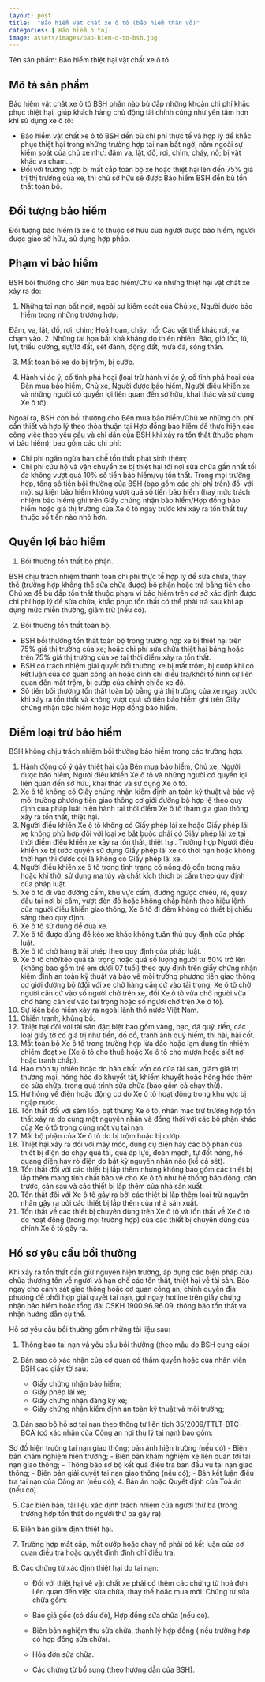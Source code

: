 ```yaml
---
layout: post
title:  "Bảo hiểm vật chất xe ô tô (bảo hiểm thân vỏ)"
categories: [ Bảo hiểm ô tô]
image: assets/images/bao-hiem-o-to-bsh.jpg
---
```


Tên sản phẩm: Bảo hiểm thiệt hại vật chất xe ô tô 

## Mô tả sản phẩm

Bảo hiểm vật chất xe ô tô BSH phần nào bù đắp những khoản chi phí khắc phục thiệt hại, giúp khách hàng chủ động tài chính cũng như yên tâm hơn khi sử dụng xe ô tô:

- Bảo hiểm vật chất xe ô tô BSH đền bù chi phí thực tế và hợp lý để khắc phục thiệt hại trong những trường hợp tai nạn bất ngờ, nằm ngoài sự kiểm soát của chủ xe như: đâm va, lật, đổ, rơi, chìm, cháy, nổ; bị vật khác va chạm....
- Đối với trường hợp bị mất cắp toàn bộ xe hoặc thiệt hại lên đến 75% giá trị thị trường của xe, thì chủ sở hữu sẽ được Bảo hiểm BSH đền bù tổn thất toàn bộ.

## Đối tượng bảo hiểm

Đối tượng bảo hiểm là xe ô tô thuộc sở hữu của người được bảo hiểm, người được giao sở hữu, sử dụng hợp pháp.

## Phạm vi bảo hiểm

BSH bồi thường cho Bên mua bảo hiểm/Chủ xe những thiệt hại vật chất xe xảy ra do:

1. Những tai nạn bất ngờ, ngoài sự kiểm soát của Chủ xe, Người được bảo hiểm trong những trường hợp:

Đâm, va, lật, đổ, rơi, chìm;
Hoả hoạn, cháy, nổ;
Các vật thể khác rơi, va chạm vào.
2. Những tai họa bất khả kháng do thiên nhiên: Bão, gió lốc, lũ, lụt, triều cường, sụt/lở đất, sét đánh, động đất, mưa đá, sóng thần.

3. Mất toàn bộ xe do bị trộm, bị cướp.

4. Hành vi ác ý, cố tình phá hoại (loại trừ hành vi ác ý, cố tình phá hoại của Bên mua bảo hiểm, Chủ xe, Người được bảo hiểm, Người điều khiển xe và những người có quyền lợi liên quan đến sở hữu, khai thác và sử dụng Xe ô tô).

Ngoài ra, BSH còn bồi thường cho Bên mua bảo hiểm/Chủ xe những chi phí cần thiết và hợp lý theo thỏa thuận tại Hợp đồng bảo hiểm để thực hiện các công việc theo yêu cầu và chỉ dẫn của BSH khi xảy ra tổn thất (thuộc phạm vi bảo hiểm), bao gồm các chi phí:

- Chi phí ngăn ngừa hạn chế tổn thất phát sinh thêm;
- Chi phí cứu hộ và vận chuyển xe bị thiệt hại tới nơi sửa chữa gần nhất tối đa không vượt quá 10% số tiền bảo hiểm/vụ tổn thất.
Trong mọi trường hợp, tổng số tiền bồi thường của BSH (bao gồm các chi phí trên) đối với một sự kiện bảo hiểm không vượt quá số tiền bảo hiểm (hay mức trách nhiệm bảo hiểm) ghi trên Giấy chứng nhận bảo hiểm/Hợp đồng bảo hiểm hoặc giá thị trường của Xe ô tô ngay trước khi xảy ra tổn thất tùy thuộc số tiền nào nhỏ hơn.

## Quyền lợi bảo hiểm

1. Bồi thường tổn thất bộ phận.

BSH chịu trách nhiệm thanh toán chi phí thực tế hợp lý để sửa chữa, thay thế (trường hợp không thể sửa chữa được) bộ phận hoặc trả bằng tiền cho Chủ xe để bù đắp tổn thất thuộc phạm vi bảo hiểm trên cơ sở xác định được chi phí hợp lý để sửa chữa, khắc phục tổn thất có thể phải trả sau khi áp dụng mức miễn thường, giảm trừ (nếu có).

2. Bồi thường tổn thất toàn bộ.

- BSH bồi thường tổn thất toàn bộ trong trường hợp xe bị thiệt hại trên 75% giá thị trường của xe; hoặc chi phí sửa chữa thiệt hại bằng hoặc trên 75% giá thị trường của xe tại thời điểm xảy ra tổn thất.
- BSH có trách nhiệm giải quyết bồi thường xe bị mất trộm, bị cướp khi có kết luận của cơ quan công an hoặc đình chỉ điều tra/khởi tố hình sự liên quan đến mất trộm, bị cướp của chính chiếc xe đó.
- Số tiền bồi thường tổn thất toàn bộ bằng giá thị trường của xe ngay trước khi xảy ra tổn thất và không vượt quá số tiền bảo hiểm ghi trên Giấy chứng nhận bảo hiểm hoặc Hợp đồng bảo hiểm.

## Điểm loại trừ bảo hiểm

BSH không chịu trách nhiệm bồi thường bảo hiểm trong các trường hợp:

1. Hành động cố ý gây thiệt hại của Bên mua bảo hiểm, Chủ xe, Người được bảo hiểm, Người điều khiển Xe ô tô và những người có quyền lợi liên quan đến sở hữu, khai thác và sử dụng Xe ô tô.
2. Xe ô tô không có Giấy chứng nhận kiểm định an toàn kỹ thuật và bảo vệ môi trường phương tiện giao thông cơ giới đường bộ hợp lệ theo quy định của pháp luật hiện hành tại thời điểm Xe ô tô tham gia giao thông xảy ra tổn thất, thiệt hại.
3. Người điều khiển Xe ô tô không có Giấy phép lái xe hoặc Giấy phép lái xe không phù hợp đối với loại xe bắt buộc phải có Giấy phép lái xe tại thời điểm điều khiển xe xảy ra tổn thất, thiệt hại. Trường hợp Người điều khiển xe bị tước quyền sử dụng Giấy phép lái xe có thời hạn hoặc không thời hạn thì được coi là không có Giấy phép lái xe.
4. Người điều khiển xe ô tô trong tình trạng có nồng độ cồn trong máu hoặc khí thở, sử dụng ma túy và chất kích thích bị cấm theo quy định của pháp luật.
5. Xe ô tô đi vào đường cấm, khu vực cấm, đường ngược chiều, rẽ, quay đầu tại nơi bị cấm, vượt đèn đỏ hoặc không chấp hành theo hiệu lệnh của người điều khiển giao thông, Xe ô tô đi đêm không có thiết bị chiếu sáng theo quy định.
6. Xe ô tô sử dụng để đua xe.
7. Xe ô tô được dùng để kéo xe khác không tuân thủ quy định của pháp luật.
8. Xe ô tô chở hàng trái phép theo quy định của pháp luật.
9. Xe ô tô chở/kéo quá tải trọng hoặc quá số lượng người từ 50% trở lên (không bao gồm trẻ em dưới 07 tuổi) theo quy định trên giấy chứng nhận kiểm định an toàn kỹ thuật và bảo vệ môi trường phương tiện giao thông cơ giới đường bộ (đối với xe chở hàng căn cứ vào tải trọng, Xe ô tô chở người căn cứ vào số người chở trên xe, đối Xe ô tô vừa chở người vừa chở hàng căn cứ vào tải trọng hoặc số người chở trên Xe ô tô).
10. Sự kiện bảo hiểm xảy ra ngoài lãnh thổ nước Việt Nam.
11. Chiến tranh, khủng bố.
12. Thiệt hại đối với tài sản đặc biệt bao gồm vàng, bạc, đá quý, tiền, các loại giấy tờ có giá trị như tiền, đồ cổ, tranh ảnh quý hiếm, thi hài, hài cốt.
13. Mất toàn bộ Xe ô tô trong trường hợp lừa đảo hoặc lạm dụng tín nhiệm chiếm đoạt xe (Xe ô tô cho thuê hoặc Xe ô tô cho mượn hoặc siết nợ hoặc tranh chấp).
14. Hao mòn tự nhiên hoặc do bản chất vốn có của tài sản, giảm giá trị thương mại, hỏng hóc do khuyết tật, khiếm khuyết hoặc hỏng hóc thêm do sửa chữa, trong quá trình sửa chữa (bao gồm cả chạy thử).
15. Hư hỏng về điện hoặc động cơ do Xe ô tô hoạt động trong khu vực bị ngập nước.
16. Tổn thất đối với săm lốp, bạt thùng Xe ô tô, nhãn mác trừ trường hợp tổn thất xảy ra do cùng một nguyên nhân và đồng thời với các bộ phận khác của Xe ô tô trong cùng một vụ tai nạn.
17. Mất bộ phận của Xe ô tô do bị trộm hoặc bị cướp.
18. Thiệt hại xảy ra đối với máy móc, dụng cụ điện hay các bộ phận của thiết bị điện do chạy quá tải, quá áp lực, đoản mạch, tự đốt nóng, hồ quang điện hay rò điện do bất kỳ nguyên nhân nào (kể cả sét).
19. Tổn thất đối với các thiết bị lắp thêm nhưng không bao gồm các thiết bị lắp thêm mang tính chất bảo vệ cho Xe ô tô như hệ thống báo động, cản trước, cản sau và các thiết bị lắp thêm của nhà sản xuất.
20. Tổn thất đối với Xe ô tô gây ra bởi các thiết bị lắp thêm loại trừ nguyên nhân gây ra bởi các thiết bị lắp thêm của nhà sản xuất.
21. Tổn thất về các thiết bị chuyên dùng trên Xe ô tô và tổn thất về Xe ô tô do hoạt động (trong mọi trường hợp) của các thiết bị chuyên dùng của chính Xe ô tô gây ra.

## Hồ sơ yêu cầu bồi thường

Khi xảy ra tổn thất cần giữ nguyên hiện trường, áp dụng các biện pháp cứu chữa thương tổn về người và hạn chế các tổn thất, thiệt hại về tài sản. Báo ngay cho cảnh sát giao thông hoặc cơ quan công an, chính quyền địa phương để phối hợp giải quyết tai nạn, gọi ngay hotline trên giấy chứng nhận bảo hiểm hoặc tổng đài CSKH 1900.96.96.09, thông báo tổn thất và nhận hướng dẫn cụ thể.

Hồ sơ yêu cầu bồi thường gồm những tài liệu sau:

1. Thông báo tai nạn và yêu cầu bồi thường (theo mẫu do BSH cung cấp)

2. Bản sao có xác nhận của cơ quan có thẩm quyền hoặc của nhân viên BSH các giấy tờ sau:

    - Giấy chứng nhận bảo hiểm;
    - Giấy phép lái xe;
    - Giấy chứng nhận đăng ký xe;
    - Giấy chứng nhận kiểm định an toàn kỹ thuật và môi trường;
3. Bản sao bộ hồ sơ tai nạn theo thông tư liên tịch 35/2009/TTLT-BTC- BCA (có xác nhận của Công an nơi thụ lý tai nạn) bao gồm:

Sơ đồ hiện trường tai nạn giao thông; bản ảnh hiện trường (nếu có)
    - Biên bản khám nghiệm hiện trường;
    - Biên bản khám nghiệm xe liên quan tới tai nạn giao thông;
    - Thông báo sơ  bộ kết quả điều tra ban đầu vụ tai nạn giao thông;
    - Biên bản giải quyết tai nạn giao thông (nếu có);
    - Bản kết luận điều tra tai nạn của Công an (nếu có);
4. Bản án hoặc Quyết định của Toà án (nếu có).

5. Các biên bản, tài liệu xác định trách nhiệm của người thứ ba (trong trường hợp tổn thất do người thứ ba gây ra).

6. Biên bản giám định thiệt hại.

7. Trường hợp mất cắp, mất cướp hoặc cháy nổ phải có kết luận của cơ quan điều tra hoặc quyết định đình chỉ điều tra.

8. Các chứng từ xác định thiệt hại do tai nạn:

    - Đối với thiệt hại về vật chất xe phải có thêm các chứng từ hoá đơn liên quan đến việc sửa chữa, thay thế hoặc mua mới. Chứng từ sửa chữa gồm:

    - Báo giá gốc (có dấu đỏ), Hợp đồng sửa chữa (nếu có).
    - Biên bản nghiệm thu sửa chữa, thanh lý hợp đồng ( nếu trường hợp có hợp đồng sửa chữa).
    - Hóa đơn sửa chữa.
    - Các chứng từ bổ sung (theo hướng dẫn của BSH).